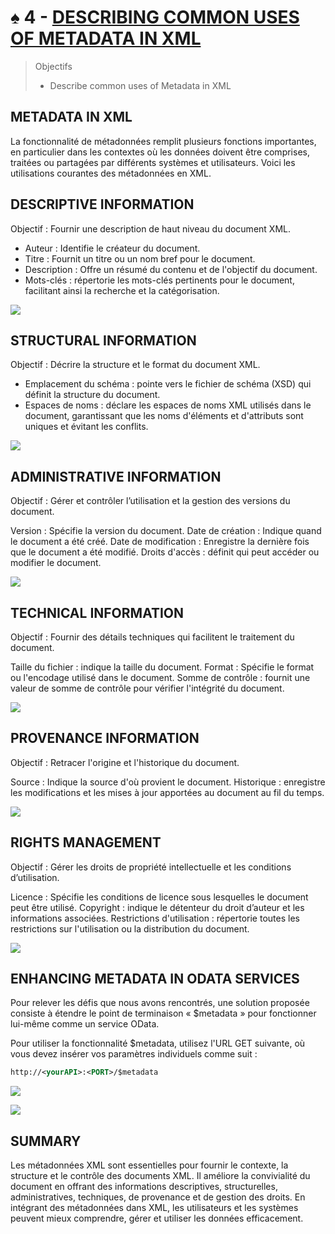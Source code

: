 # ♠ 4 - [DESCRIBING COMMON USES OF METADATA IN XML](https://learning.sap.com/learning-journeys/developing-with-sap-integration-suite/describing-common-uses-of-metadata-in-xml)

> Objectifs
>
> - Describe common uses of Metadata in XML

## METADATA IN XML

La fonctionnalité de métadonnées remplit plusieurs fonctions importantes, en particulier dans les contextes où les données doivent être comprises, traitées ou partagées par différents systèmes et utilisateurs. Voici les utilisations courantes des métadonnées en XML.

## DESCRIPTIVE INFORMATION

Objectif : Fournir une description de haut niveau du document XML.

- Auteur : Identifie le créateur du document.
- Titre : Fournit un titre ou un nom bref pour le document.
- Description : Offre un résumé du contenu et de l'objectif du document.
- Mots-clés : répertorie les mots-clés pertinents pour le document, facilitant ainsi la recherche et la catégorisation.

![](./RESSOURCES/descriptive_information_exam.png)

## STRUCTURAL INFORMATION

Objectif : Décrire la structure et le format du document XML.

- Emplacement du schéma : pointe vers le fichier de schéma (XSD) qui définit la structure du document.
- Espaces de noms : déclare les espaces de noms XML utilisés dans le document, garantissant que les noms d'éléments et d'attributs sont uniques et évitant les conflits.

![](./RESSOURCES/structural_information_example.png)

## ADMINISTRATIVE INFORMATION

Objectif : Gérer et contrôler l’utilisation et la gestion des versions du document.

Version : Spécifie la version du document.
Date de création : Indique quand le document a été créé.
Date de modification : Enregistre la dernière fois que le document a été modifié.
Droits d'accès : définit qui peut accéder ou modifier le document.

![](./RESSOURCES/admin_information_exam.png)

## TECHNICAL INFORMATION

Objectif : Fournir des détails techniques qui facilitent le traitement du document.

Taille du fichier : indique la taille du document.
Format : Spécifie le format ou l'encodage utilisé dans le document.
Somme de contrôle : fournit une valeur de somme de contrôle pour vérifier l'intégrité du document.

![](./RESSOURCES/technical_information_example.png)

## PROVENANCE INFORMATION

Objectif : Retracer l'origine et l'historique du document.

Source : Indique la source d'où provient le document.
Historique : enregistre les modifications et les mises à jour apportées au document au fil du temps.

![](./RESSOURCES/provenance_information_example.png)

## RIGHTS MANAGEMENT

Objectif : Gérer les droits de propriété intellectuelle et les conditions d’utilisation.

Licence : Spécifie les conditions de licence sous lesquelles le document peut être utilisé.
Copyright : indique le détenteur du droit d’auteur et les informations associées.
Restrictions d'utilisation : répertorie toutes les restrictions sur l'utilisation ou la distribution du document.

![](./RESSOURCES/rights_management_example.png)

## ENHANCING METADATA IN ODATA SERVICES

Pour relever les défis que nous avons rencontrés, une solution proposée consiste à étendre le point de terminaison « $metadata » pour fonctionner lui-même comme un service OData.

Pour utiliser la fonctionnalité $metadata, utilisez l'URL GET suivante, où vous devez insérer vos paramètres individuels comme suit :

```xml
http://<yourAPI>:<PORT>/$metadata
```

![](./RESSOURCES/gwsample_xml_sample.png)

![](./RESSOURCES/metadata_from_gwsample.png)

## SUMMARY

Les métadonnées XML sont essentielles pour fournir le contexte, la structure et le contrôle des documents XML. Il améliore la convivialité du document en offrant des informations descriptives, structurelles, administratives, techniques, de provenance et de gestion des droits. En intégrant des métadonnées dans XML, les utilisateurs et les systèmes peuvent mieux comprendre, gérer et utiliser les données efficacement.
